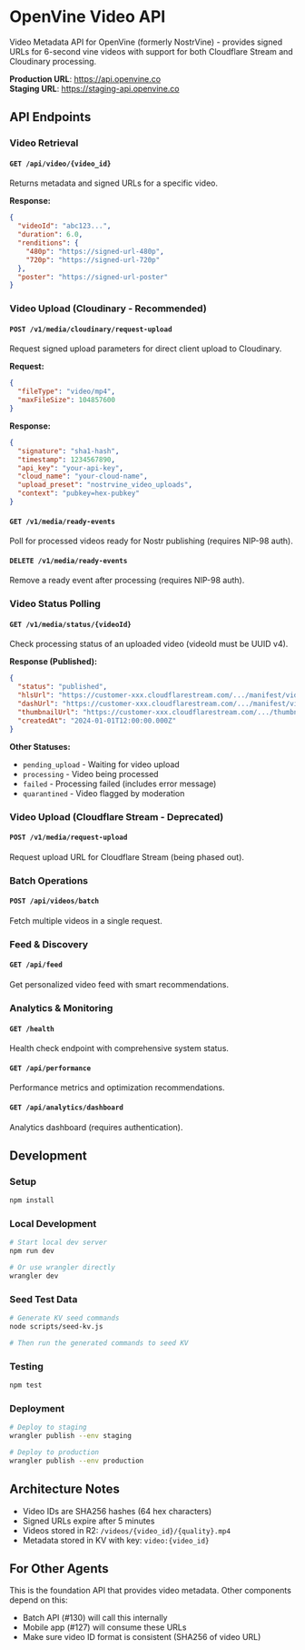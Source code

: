 # OpenVine Video API

Video Metadata API for OpenVine (formerly NostrVine) - provides signed URLs for 6-second vine videos with support for both Cloudflare Stream and Cloudinary processing.

**Production URL**: https://api.openvine.co  
**Staging URL**: https://staging-api.openvine.co

## API Endpoints

### Video Retrieval

#### `GET /api/video/{video_id}`
Returns metadata and signed URLs for a specific video.

**Response:**
```json
{
  "videoId": "abc123...",
  "duration": 6.0,
  "renditions": {
    "480p": "https://signed-url-480p",
    "720p": "https://signed-url-720p"
  },
  "poster": "https://signed-url-poster"
}
```

### Video Upload (Cloudinary - Recommended)

#### `POST /v1/media/cloudinary/request-upload`
Request signed upload parameters for direct client upload to Cloudinary.

**Request:**
```json
{
  "fileType": "video/mp4",
  "maxFileSize": 104857600
}
```

**Response:**
```json
{
  "signature": "sha1-hash",
  "timestamp": 1234567890,
  "api_key": "your-api-key",
  "cloud_name": "your-cloud-name",
  "upload_preset": "nostrvine_video_uploads",
  "context": "pubkey=hex-pubkey"
}
```

#### `GET /v1/media/ready-events`
Poll for processed videos ready for Nostr publishing (requires NIP-98 auth).

#### `DELETE /v1/media/ready-events`
Remove a ready event after processing (requires NIP-98 auth).

### Video Status Polling

#### `GET /v1/media/status/{videoId}`
Check processing status of an uploaded video (videoId must be UUID v4).

**Response (Published):**
```json
{
  "status": "published",
  "hlsUrl": "https://customer-xxx.cloudflarestream.com/.../manifest/video.m3u8",
  "dashUrl": "https://customer-xxx.cloudflarestream.com/.../manifest/video.mpd",
  "thumbnailUrl": "https://customer-xxx.cloudflarestream.com/.../thumbnails/thumbnail.jpg",
  "createdAt": "2024-01-01T12:00:00.000Z"
}
```

**Other Statuses:**
- `pending_upload` - Waiting for video upload
- `processing` - Video being processed
- `failed` - Processing failed (includes error message)
- `quarantined` - Video flagged by moderation

### Video Upload (Cloudflare Stream - Deprecated)

#### `POST /v1/media/request-upload`
Request upload URL for Cloudflare Stream (being phased out).

### Batch Operations

#### `POST /api/videos/batch`
Fetch multiple videos in a single request.

### Feed & Discovery

#### `GET /api/feed`
Get personalized video feed with smart recommendations.

### Analytics & Monitoring

#### `GET /health`
Health check endpoint with comprehensive system status.

#### `GET /api/performance`
Performance metrics and optimization recommendations.

#### `GET /api/analytics/dashboard`
Analytics dashboard (requires authentication).

## Development

### Setup
```bash
npm install
```

### Local Development
```bash
# Start local dev server
npm run dev

# Or use wrangler directly
wrangler dev
```

### Seed Test Data
```bash
# Generate KV seed commands
node scripts/seed-kv.js

# Then run the generated commands to seed KV
```

### Testing
```bash
npm test
```

### Deployment
```bash
# Deploy to staging
wrangler publish --env staging

# Deploy to production
wrangler publish --env production
```

## Architecture Notes

- Video IDs are SHA256 hashes (64 hex characters)
- Signed URLs expire after 5 minutes
- Videos stored in R2: `/videos/{video_id}/{quality}.mp4`
- Metadata stored in KV with key: `video:{video_id}`

## For Other Agents

This is the foundation API that provides video metadata. Other components depend on this:
- Batch API (#130) will call this internally
- Mobile app (#127) will consume these URLs
- Make sure video ID format is consistent (SHA256 of video URL)